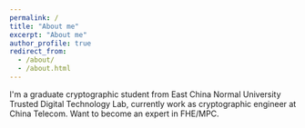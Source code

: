 ```yaml
---
permalink: /
title: "About me"
excerpt: "About me"
author_profile: true
redirect_from: 
  - /about/
  - /about.html
---
```


I'm a graduate cryptographic student from East China Normal University Trusted Digital Technology Lab, currently work as cryptographic engineer at China Telecom. Want to become an expert in FHE/MPC.
